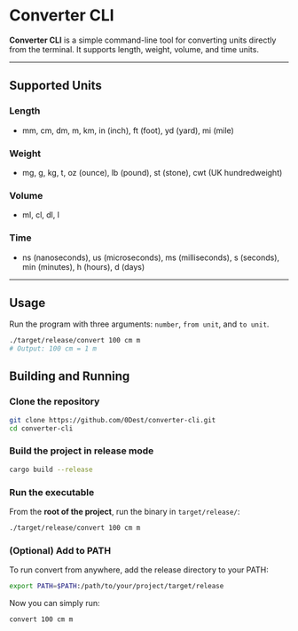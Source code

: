 # Converter CLI

**Converter CLI** is a simple command-line tool for converting units directly from the terminal. It supports length, weight, volume, and time units.

---

## Supported Units

### Length
- mm, cm, dm, m, km, in (inch), ft (foot), yd (yard), mi (mile)

### Weight
- mg, g, kg, t, oz (ounce), lb (pound), st (stone), cwt (UK hundredweight)

### Volume
- ml, cl, dl, l

### Time
- ns (nanoseconds), us (microseconds), ms (milliseconds), s (seconds), min (minutes), h (hours), d (days)

---

## Usage

Run the program with three arguments: `number`, `from unit`, and `to unit`.  

```bash
./target/release/convert 100 cm m
# Output: 100 cm = 1 m
```

## Building and Running

### Clone the repository
```bash
git clone https://github.com/0Dest/converter-cli.git
cd converter-cli
```
### Build the project in release mode
```bash
cargo build --release
```
### Run the executable

From the **root of the project**, run the binary in `target/release/`:
```bash
./target/release/convert 100 cm m
```
### (Optional) Add to PATH

To run convert from anywhere, add the release directory to your PATH:
```bash
export PATH=$PATH:/path/to/your/project/target/release
```

Now you can simply run:
```bash
convert 100 cm m
```
